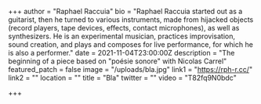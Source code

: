 +++
author = "Raphael Raccuia"
bio = "Raphael Raccuia started out as a guitarist, then he turned to various instruments, made from hijacked objects (record players, tape devices, effects, contact microphones), as well as synthesizers. He is an experimental musician, practices improvisation, sound creation, and plays and composes for live performance, for which he is also a performer."
date = 2021-11-04T23:00:00Z
description = "The beginning of a piece based on \"poésie sonore\" with Nicolas Carrel"
featured_patch = false
image = "/uploads/bla.jpg"
link1 = "https://rph-r.cc/"
link2 = ""
location = ""
title = "Bla"
twitter = ""
video = "T82fq9N0bdc"

+++
